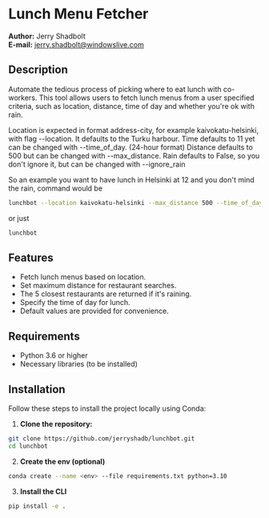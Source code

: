 # Lunch Menu Fetcher

**Author:** Jerry Shadbolt  
**E-mail:** [jerry.shadbolt@windowslive.com](mailto:jerry.shadbolt@windowslive.com)

## Description

Automate the tedious process of picking where to eat lunch with co-workers. This tool allows users to fetch lunch menus from a user specified criteria, such as location, distance, time of day and whether you're ok with rain. 

Location is expected in format address-city, for example kaivokatu-helsinki, with flag --location. It defaults to the Turku harbour.
Time defaults to 11 yet can be changed with --time_of_day. (24-hour format)
Distance defaults to 500 but can be changed with --max_distance.
Rain defaults to False, so you don't ignore it, but can be changed with --ignore_rain

So an example you want to have lunch in Helsinki at 12 and you don't mind the rain, command would be 
```bash
lunchbot --location kaivokatu-helsinki --max_distance 500 --time_of_day 12 --ingore_rain
```
or just
```bash
lunchbot
```
## Features

- Fetch lunch menus based on location.
- Set maximum distance for restaurant searches.
- The 5 closest restaurants are returned if it's raining.
- Specify the time of day for lunch.
- Default values are provided for convenience.

## Requirements

- Python 3.6 or higher
- Necessary libraries (to be installed)

## Installation

Follow these steps to install the project locally using Conda:

1. **Clone the repository:**
```bash
git clone https://github.com/jerryshadb/lunchbot.git
cd lunchbot
```
2. **Create the env (optional)** 
```bash
conda create --name <env> --file requirements.txt python=3.10
```
3. **Install the CLI**
```bash
pip install -e .
```

